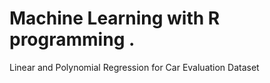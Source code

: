 # Machine Learning with R programming .
Linear and Polynomial Regression for Car Evaluation Dataset
